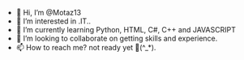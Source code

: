 - 👋 Hi, I’m @Motaz13
- 👀 I’m interested in .IT..
- 🌱 I’m currently learning Python, HTML, C#, C++ and JAVASCRIPT 
- 💞️ I’m looking to collaborate on getting skills and experience.
- 📫 How to reach me? not ready yet 🤗(^_*).

<!---
Motaz13/Motaz13 is a ✨ special ✨ repository because its `README.md` (this file) appears on your GitHub profile.
You can click the Preview link to take a look at your changes.
--->
